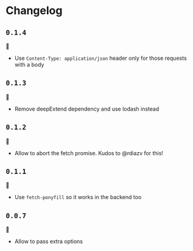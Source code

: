 # Changelog

## `0.1.4`

:bug:

  - Use `Content-Type: application/json` header only for those requests with a body

## `0.1.3`

:bug:

  - Remove deepExtend dependency and use lodash instead

## `0.1.2`

:tophat:

  - Allow to abort the fetch promise. Kudos to @rdiazv for this!

## `0.1.1`

:tophat:

  - Use `fetch-ponyfill` so it works in the backend too

## `0.0.7`

:tophat:

  - Allow to pass extra options
